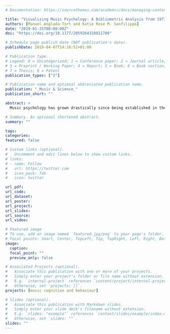 ```yaml
---
# Documentation: https://sourcethemes.com/academic/docs/managing-content/

title: "Visualizing Music Psychology: A Bibliometric Analysis from 1973 to 2017"
authors: [Manuel Anglada-Tort and Katie Rose M. Sanfilippo]
date: "2019-01-25T00:00:00Z"
doi: "https://doi.org/10.1177/2059204318811786"

# Schedule page publish date (NOT publication's date).
publishDate: 2019-04-07T14:18:51+01:00

# Publication type.
# Legend: 0 = Uncategorized; 1 = Conference paper; 2 = Journal article;
# 3 = Preprint / Working Paper; 4 = Report; 5 = Book; 6 = Book section;
# 7 = Thesis; 8 = Patent
publication_types: ["2"]

# Publication name and optional abbreviated publication name.
publication: "_Music & Science_"
publication_short: ""

abstract: >
  Music psychology has grown drastically since being established in the middle of the 19th century. However, until now, no large-scale computational bibliometric analysis of the scientific literature in music psychology has been carried out. This study aims to analyze all published literature from the journals Psychology of Music, Music Perception, and Musicae Scientiae. The retrieved literature comprised a total of 2,089 peer-reviewed articles, 2,632 authors, and 49 countries. Visualization and bibliometric techniques were used to investigate the growth of publications, citation analysis, author and country productivity, collaborations, and research trends. From 1973 to 2017, with a total growth rate of 11%, there is a clear increase in music psychology research (i.e., number of publications, authors, and collaborations), consistent with the general growth observed in science. The retrieved documents received a total of 33,771 citations (M = 16.17, SD = 26.93), with a median (Q1—Q3) of 7 (2—20). Different bibliometric indicators defined the most relevant authors, countries, and keywords as well as how they relate and collaborate with each other. Differences between the three journals are also discussed. This type of analysis, not without its limitations, can help understand music psychology and identify future directions within the field.

# Summary. An optional shortened abstract.
summary: ""

tags:
categories: 
featured: false

# Custom links (optional).
#   Uncomment and edit lines below to show custom links.
# links:
# - name: Follow
#   url: https://twitter.com
#   icon_pack: fab
#   icon: twitter

url_pdf:
url_code:
url_dataset:
url_poster:
url_project:
url_slides:
url_source:
url_video:

# Featured image
# To use, add an image named `featured.jpg/png` to your page's folder. 
# Focal points: Smart, Center, TopLeft, Top, TopRight, Left, Right, BottomLeft, Bottom, BottomRight.
image:
  caption:
  focal_point: ""
  preview_only: false

# Associated Projects (optional).
#   Associate this publication with one or more of your projects.
#   Simply enter your project's folder or file name without extension.
#   E.g. `internal-project` references `content/project/internal-project/index.md`.
#   Otherwise, set `projects: []`.
projects: [music cognition and behaviour]

# Slides (optional).
#   Associate this publication with Markdown slides.
#   Simply enter your slide deck's filename without extension.
#   E.g. `slides: "example"` references `content/slides/example/index.md`.
#   Otherwise, set `slides: ""`.
slides: ""
---
```


